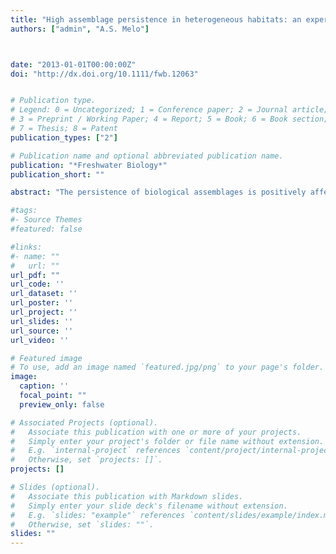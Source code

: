 ```yaml
---
title: "High assemblage persistence in heterogeneous habitats: an experimental test with stream benthic algae"
authors: ["admin", "A.S. Melo"]



date: "2013-01-01T00:00:00Z"
doi: "http://dx.doi.org/10.1111/fwb.12063"


# Publication type.
# Legend: 0 = Uncategorized; 1 = Conference paper; 2 = Journal article;
# 3 = Preprint / Working Paper; 4 = Report; 5 = Book; 6 = Book section;
# 7 = Thesis; 8 = Patent
publication_types: ["2"]

# Publication name and optional abbreviated publication name.
publication: "*Freshwater Biology*"
publication_short: ""

abstract: "The persistence of biological assemblages is positively affected by spatial heterogeneity. This influence may be indirect, through increased species richness. Another possibility is the increased availability of refuges from disturbances, which would prevent local loss. We conducted a field experiment to test the hypothesis that greater roughness (a form of spatial heterogeneity) on the surface of substrata allows higher persistence of assemblages of stream benthic algae and that this relationship does not depend on species richness. Samples were taken on six occasions from smooth and rough artificial substrata used for algal colonisation. We calculated the persistence of assemblages using two analytical approaches: the mean distance to group centroid and the sum of the Euclidean distances between consecutive sampling occasions, both in a multivariate space. We also subsampled the data to take into account differences in species richness between treatments and thus to evaluate the effect of species richness on persistence. Assemblages on rough substrata were more persistent than assemblages on smooth substrata. The effects detected were not due to the greater species richness on rough substrata, since a higher persistence of the assemblages on rough substrata remained after the subsampling procedures. Our results indicate a strong positive relationship between substratum roughness and the persistence of stream benthic algal assemblages. We suggest that this is due to the presence of physical refuges in heterogeneous habitats."

#tags:
#- Source Themes
#featured: false

#links:
#- name: ""
#   url: ""
url_pdf: ""
url_code: ''
url_dataset: ''
url_poster: ''
url_project: ''
url_slides: ''
url_source: ''
url_video: ''

# Featured image
# To use, add an image named `featured.jpg/png` to your page's folder. 
image:
  caption: ''
  focal_point: ""
  preview_only: false

# Associated Projects (optional).
#   Associate this publication with one or more of your projects.
#   Simply enter your project's folder or file name without extension.
#   E.g. `internal-project` references `content/project/internal-project/index.md`.
#   Otherwise, set `projects: []`.
projects: []

# Slides (optional).
#   Associate this publication with Markdown slides.
#   Simply enter your slide deck's filename without extension.
#   E.g. `slides: "example"` references `content/slides/example/index.md`.
#   Otherwise, set `slides: ""`.
slides: ""
---
```


